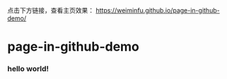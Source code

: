 点击下方链接，查看主页效果：
https://weiminfu.github.io/page-in-github-demo/
# page-in-github-demo

### hello world!
